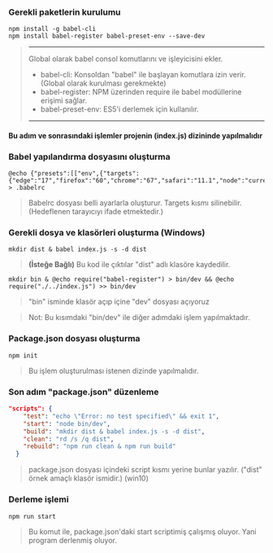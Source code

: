 ### Gerekli paketlerin kurulumu

```CMD
npm install -g babel-cli 
npm install babel-register babel-preset-env --save-dev
```

> ---
> Global olarak babel consol komutlarını ve işleyicisini ekler.
> * babel-cli: Konsoldan "babel" ile başlayan komutlara izin verir. (Global olarak kurulması gerekmekte)
> * babel-register: NPM üzerinden require ile babel modüllerine erişimi sağlar.
> * babel-preset-env: ES5'i derlemek için kullanılır.
> ---


#### Bu adım ve sonrasındaki işlemler projenin (index.js) dizininde yapılmalıdır

### Babel yapılandırma dosyasını oluşturma

```CMD
@echo {"presets":[["env",{"targets":{"edge":"17","firefox":"60","chrome":"67","safari":"11.1","node":"current"}}]]} > .babelrc
```
> Babelrc dosyası belli ayarlarla oluşturur. Targets kısmı silinebilir. (Hedeflenen tarayıcıyı ifade etmektedir.) 

### Gerekli dosya ve klasörleri oluşturma (Windows)

```CMD
mkdir dist & babel index.js -s -d dist
```
> **(İsteğe Bağlı)** Bu kod ile çıktılar "dist" adlı klasöre kaydedilir. 

```CMD
mkdir bin & @echo require("babel-register") > bin/dev && @echo require("./../index.js") >> bin/dev
```

> "bin" isminde klasör açıp içine "dev" dosyası açıyoruz

> Not: Bu kısımdaki "bin/dev" ile diğer adımdaki işlem yapılmaktadır.

### Package.json dosyası oluşturma

```CMD
npm init
```

> Bu işlem oluşturulması istenen dizinde yapılmalıdır.

### Son adım "package.json" düzenleme

```JSON
"scripts": {
    "test": "echo \"Error: no test specified\" && exit 1",
    "start": "node bin/dev",
    "build": "mkdir dist & babel index.js -s -d dist",
    "clean": "rd /s /q dist",
    "rebuild": "npm run clean & npm run build"
  }
```
> package.json dosyası içindeki script kısmı yerine bunlar yazılır. ("dist" örnek amaçlı klasör ismidir.) (win10)

### Derleme işlemi

```NPM
npm run start
```
> Bu komut ile, package.json'daki start scriptimiş çalışmış oluyor. Yani program derlenmiş oluyor.
